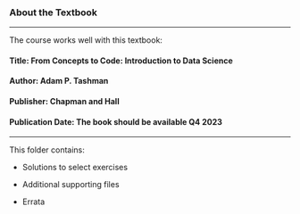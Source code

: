 ### About the Textbook
---


The course works well with this textbook:

#### **Title:** From Concepts to Code: Introduction to Data Science
#### **Author:** Adam P. Tashman
#### **Publisher:** Chapman and Hall
#### **Publication Date:** The book should be available Q4 2023

---

This folder contains:

- Solutions to select exercises

- Additional supporting files

- Errata
